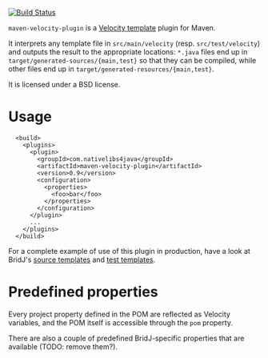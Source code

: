 [![Build Status](https://travis-ci.org/nativelibs4java/maven-velocity-plugin.svg?branch=master)](https://travis-ci.org/nativelibs4java/maven-velocity-plugin)

`maven-velocity-plugin` is a [Velocity template](https://velocity.apache.org/) plugin for Maven.

It interprets any template file in `src/main/velocity` (resp. `src/test/velocity`) and outputs the result to the appropriate locations: `*.java` files end up in `target/generated-sources/{main,test}` so that they can be compiled, while other files end up in `target/generated-resources/{main,test}`.

It is licensed under a BSD license.

# Usage

```
  <build>
    <plugins>
      <plugin>
        <groupId>com.nativelibs4java</groupId>
        <artifactId>maven-velocity-plugin</artifactId>
        <version>0.9</version>
        <configuration>
          <properties>
            <foo>bar</foo>
          </properties>
        </configuration>
      </plugin>
      ...
    </plugins>
  </build>
```

For a complete example of use of this plugin in production, have a look at BridJ's [source templates](https://github.com/ochafik/BridJ/tree/master/src/main/velocity/) and [test templates](https://github.com/ochafik/BridJ/tree/master/src/test/velocity/).

# Predefined properties

Every project property defined in the POM are reflected as Velocity variables, and the POM itself is accessible through the `pom` property.

There are also a couple of predefined BridJ-specific properties that are available (TODO: remove them?).

